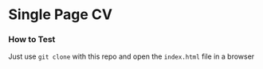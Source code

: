 # Single Page CV
### How to Test
Just use `git clone` with this repo and open the `index.html` file in a browser
